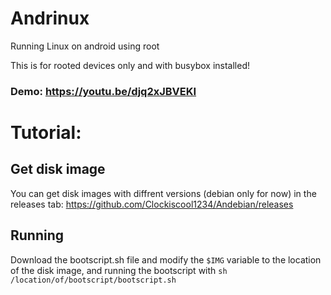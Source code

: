 # Andrinux
Running Linux on android using root

This is for rooted devices only and with busybox installed!
### Demo: https://youtu.be/djq2xJBVEKI
# Tutorial:

## Get disk image
You can get disk images with diffrent versions (debian only for now) in the releases tab: https://github.com/Clockiscool1234/Andebian/releases

## Running
Download the bootscript.sh file and modify the ```$IMG``` variable to the location of the disk image,
and running the bootscript with ```sh /location/of/bootscript/bootscript.sh```
